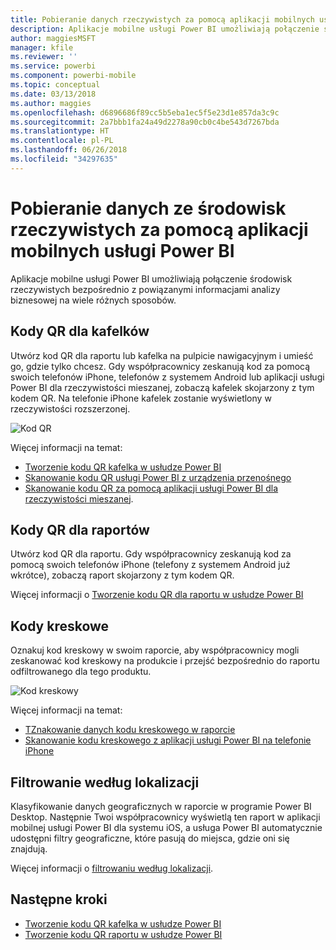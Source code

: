 ```yaml
---
title: Pobieranie danych rzeczywistych za pomocą aplikacji mobilnych usługi Power BI
description: Aplikacje mobilne usługi Power BI umożliwiają połączenie środowisk rzeczywistych bezpośrednio z powiązanymi informacjami analizy biznesowej bez konieczności wyszukiwania.
author: maggiesMSFT
manager: kfile
ms.reviewer: ''
ms.service: powerbi
ms.component: powerbi-mobile
ms.topic: conceptual
ms.date: 03/13/2018
ms.author: maggies
ms.openlocfilehash: d6896686f89cc5b5eba1ec5f5e23d1e857da3c9c
ms.sourcegitcommit: 2a7bbb1fa24a49d2278a90cb0c4be543d7267bda
ms.translationtype: HT
ms.contentlocale: pl-PL
ms.lasthandoff: 06/26/2018
ms.locfileid: "34297635"
---
```

# <a name="get-data-from-the-real-world-with-the-power-bi-mobile-apps"></a>Pobieranie danych ze środowisk rzeczywistych za pomocą aplikacji mobilnych usługi Power BI
Aplikacje mobilne usługi Power BI umożliwiają połączenie środowisk rzeczywistych bezpośrednio z powiązanymi informacjami analizy biznesowej na wiele różnych sposobów. 

## <a name="qr-codes-for-tiles"></a>Kody QR dla kafelków
Utwórz kod QR dla raportu lub kafelka na pulpicie nawigacyjnym i umieść go, gdzie tylko chcesz. Gdy współpracownicy zeskanują kod za pomocą swoich telefonów iPhone, telefonów z systemem Android lub aplikacji usługi Power BI dla rzeczywistości mieszanej, zobaczą kafelek skojarzony z tym kodem QR. Na telefonie iPhone kafelek zostanie wyświetlony w rzeczywistości rozszerzonej.

![Kod QR](media/mobile-apps-data-in-real-world-context/power-bi-ios-qr-ar-scanner-small.png)

Więcej informacji na temat:

* [Tworzenie kodu QR kafelka w usłudze Power BI](service-create-qr-code-for-tile.md)
* [Skanowanie kodu QR usługi Power BI z urządzenia przenośnego](mobile-apps-qr-code.md)
* [Skanowanie kodu QR za pomocą aplikacji usługi Power BI dla rzeczywistości mieszanej](mobile-mixed-reality-app.md#scan-a-report-qr-code-in-holographic-view).

## <a name="qr-codes-for-reports"></a>Kody QR dla raportów
Utwórz kod QR dla raportu.  Gdy współpracownicy zeskanują kod za pomocą swoich telefonów iPhone (telefony z systemem Android już wkrótce), zobaczą raport skojarzony z tym kodem QR. 

Więcej informacji o [Tworzenie kodu QR dla raportu w usłudze Power BI](service-create-qr-code-for-report.md)

## <a name="barcodes"></a>Kody kreskowe
Oznakuj kod kreskowy w swoim raporcie, aby współpracownicy mogli zeskanować kod kreskowy na produkcie i przejść bezpośrednio do raportu odfiltrowanego dla tego produktu.

![Kod kreskowy](media/mobile-apps-data-in-real-world-context/power-bi-barcode-scanner.png)

Więcej informacji na temat:

* [TZnakowanie danych kodu kreskowego w raporcie](desktop-mobile-barcodes.md) 
* [Skanowanie kodu kreskowego z aplikacji usługi Power BI na telefonie iPhone](mobile-apps-scan-barcode-iphone.md)

## <a name="filter-by-location"></a>Filtrowanie według lokalizacji
Klasyfikowanie danych geograficznych w raporcie w programie Power BI Desktop. Następnie Twoi współpracownicy wyświetlą ten raport w aplikacji mobilnej usługi Power BI dla systemu iOS, a usługa Power BI automatycznie udostępni filtry geograficzne, które pasują do miejsca, gdzie oni się znajdują.

Więcej informacji o [filtrowaniu według lokalizacji](mobile-apps-geographic-filtering.md).

## <a name="next-steps"></a>Następne kroki
* [Tworzenie kodu QR kafelka w usłudze Power BI](service-create-qr-code-for-tile.md)
* [Tworzenie kodu QR raportu w usłudze Power BI](service-create-qr-code-for-report.md)

